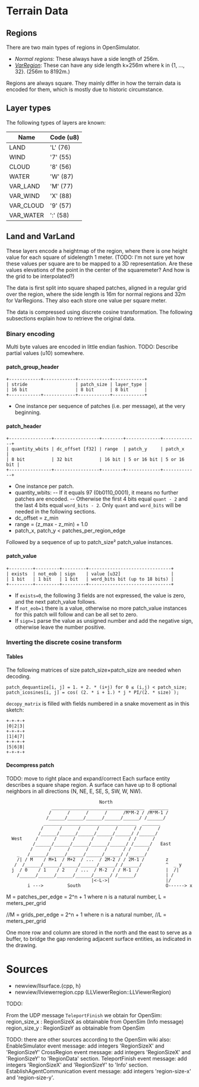 # Terrain Data
## Regions
There are two main types of regions in OpenSimulator.

- *Normal regions*: These always have a side length of 256m.
- [*VarRegion*](http://opensimulator.org/wiki/Varregion): These can have any side length k×256m where k in {1, ..., 32}. (256m to 8192m.)

Regions are always square. They mainly differ in how the terrain data is encoded for them, which is mostly due to historic circumstance.

## Layer types
The following types of layers are known:

| Name      | Code (u8) |
| --------- | --------- |
| LAND      | 'L' (76)  |
| WIND      | '7' (55)  |
| CLOUD     | '8' (56)  |
| WATER     | 'W' (87)  |
| VAR_LAND  | 'M' (77)  |
| VAR_WIND  | 'X' (88)  |
| VAR_CLOUD | '9' (57)  |
| VAR_WATER | ':' (58)  |

## Land and VarLand
These layers encode a heightmap of the region, where there is one height value for each square of sidelength 1 meter. (TODO: I'm not sure yet how these values per square are to be mapped to a 3D representation. Are these values elevations of the point in the center of the squaremeter? And how is the grid to be interpolated?)

The data is first split into square shaped patches, aligned in a regular grid over the region, where the side length is 16m for normal regions and 32m for VarRegions. They also each store one value per square meter.

The data is compressed using discrete cosine transformation. The following subsections explain how to retrieve the original data.

### Binary encoding
Multi byte values are encoded in little endian fashion.
TODO: Describe partial values (u10) somewhere.

#### patch_group_header
```text
+------------+------------+------------+------------+
| stride                  | patch_size | layer_type |
| 16 bit                  | 8 bit      | 8 bit      |
+------------+------------+------------+------------+
```

- One instance per sequence of patches (i.e. per message), at the very beginning.

#### patch_header
```text
+----------------+-----------------+--------+-------------+-------------+
| quantity_wbits | dc_offset [f32] | range  | patch_y     | patch_x     |
| 8 bit          | 32 bit          | 16 bit | 5 or 16 bit | 5 or 16 bit |
+----------------+-----------------+--------+-------------+-------------+
```

- One instance per patch.
- quantity_wbits:
-- If it equals 97 (0b0110_0001), it means no further patches are encoded.
-- Otherwise the first 4 bits equal `quant - 2` and the last 4 bits equal `word_bits - 2`.
   Only `quant` and `word_bits` will be needed in the following sections.
- dc_offset = z_min
- range = (z_max - z_min) + 1.0
- patch_x, patch_y < patches_per_region_edge

Followed by a sequence of up to patch_size² patch_value instances.

#### patch_value
```text
+---------+---------+---------+-------------------------------+
| exists  | not_eob | sign    | value [u32]                   |
| 1 bit   | 1 bit   | 1 bit   | word_bits bit (up to 18 bits) |
+---------+---------+---------+-------------------------------+
```

- If `exists=0`, the following 3 fields are not expressed, the value is zero, and the next patch_value follows.
- If `not_eob=1` there is a value, otherwise no more patch_value instances for this patch will follow and can be all set to zero.
- If `sign=1` parse the value as unsigned number and add the negative sign, otherwise leave the number positive.

### Inverting the discrete cosine transform
#### Tables
The following matrices of size patch_size×patch_size are needed when decoding.

```text
patch_dequantize[i, j] = 1. + 2. * (i+j) for 0 ≤ (i,j) < patch_size;
patch_icosines[i, j] = cos( (2. * i + 1.) * j * PI/(2. * size) );
```

`decopy_matrix` is filled with fields numbered in a snake movement as in this sketch:
```text
+-+-+-+
|0|2|3|
+-+-+-+
|1|4|7|
+-+-+-+
|5|6|8|
+-+-+-+
```

#### Decompress patch


TODO: move to right place and expand/correct
Each surface entity describes a square shape region.
A surface can have up to 8 optional neighbors in all directions (N, NE, E, SE, S, SW, W, NW).

```
                                   North
                 ___________________________________  _______
                /      /      /      /      /M*M-2 / /M*M-1 /
               /______/______/______/______/______/ /______/
              ___________________________________  _______
             /      /      /      /      /      / /      /
            /______/______/______/______/______/ /______/
  West     /      /      /      /      /      / /      /
          /______/______/______/______/______/ /______/   East
         /      /      /      /      /      / /      /
    _   /______/______/______/______/______/ /______/
    /| / M    / M+1  / M+2  / ...  / 2M-2 / / 2M-1 /        z
   /  /______/______/______/______/______/ /______/         ^  _ y
  j  / 0    / 1    / 2    / ...  / M-2  / / M-1  /          |  /|
    /______/______/______/______/______/ /______/           | /
                                |<-L->|                     |/
        i --->         South                                O------> x
```

M = patches_per_edge = 2^n + 1 where n is a natural number,
L = meters_per_grid

//M = grids_per_edge = 2^n + 1 where n is a natural number,
//L = meters_per_grid

One more row and column are stored in the north and the east to serve as a buffer, to bridge the gap
rendering adjacent surface entities, as indicated in the drawing.

# Sources
- newview/llsurface.{cpp, h}
- newview/llviewerregion.cpp (LLViewerRegion::LLViewerRegion)

TODO: 

From the UDP message `TeleportFinish` we obtain for OpenSim:
region_size_x : RegionSizeX as obtainable from OpenSim (Info message)
region_size_y : RegionSizeY as obtainable from OpenSim

TODO: there are other sources according to the OpenSim wiki also:
    EnableSimulator event message: add integers 'RegionSizeX' and 'RegionSizeY'
    CrossRegion event message: add integers 'RegionSizeX' and 'RegionSizeY' to 'RegionData' section.
    TeleportFinish event message: add integers 'RegionSizeX' and 'RegionSizeY' to 'Info' section.
    EstablishAgentCommunication event message: add integers 'region-size-x' and 'region-size-y'. 

